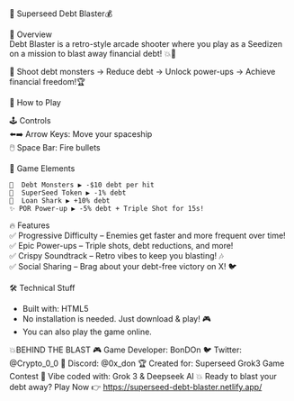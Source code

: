 🚀 Superseed Debt Blaster💰

 🌟 Overview  
Debt Blaster is a retro-style arcade shooter where you play as a Seedizen on a mission to blast away financial debt! 💥💸  

🔫 Shoot debt monsters → Reduce debt → Unlock power-ups → Achieve financial freedom!🏆  


 🎯 How to Play  

   🕹️ Controls  
    ⬅️➡️ Arrow Keys: Move your spaceship  
     🖱️ Space Bar: Fire bullets 

   🎲 Game Elements  

    👾  Debt Monsters ▶️ -$10 debt per hit 
    🌱  SuperSeed Token ▶️ -1% debt 
    🦈  Loan Shark ▶️ +10% debt   
    ✨ POR Power-up ▶️ -5% debt + Triple Shot for 15s! 


 🔥 Features  
  ✅ Progressive Difficulty – Enemies get faster and more frequent over time!  
  ✅ Epic Power-ups – Triple shots, debt reductions, and more!  
  ✅ Crispy Soundtrack – Retro vibes to keep you blasting! 🎶  
  ✅ Social Sharing – Brag about your debt-free victory on X! 🐦  



 🛠️ Technical Stuff  
- Built with: HTML5  
- No installation is needed. Just download & play! 🎮  
- You can also play the game online. 

💥BEHIND THE BLAST
🎮 Game Developer: BonDOn
🐦 Twitter: @Crypto_0_0
💬 Discord: @0x_don
🏆 Created for: Superseed Grok3 Game Contest
🤖 Vibe coded with: Grok 3 & Deepseek AI
💥 Ready to blast your debt away? Play Now 👉 https://superseed-debt-blaster.netlify.app/
